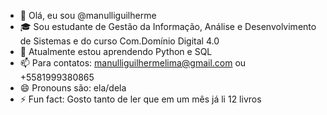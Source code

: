 - 👋 Olá, eu sou @manulliguilherme
- 🎓 Sou estudante de Gestão da Informação, Análise e Desenvolvimento de Sistemas e do curso Com.Domínio Digital 4.0 
- 🌱 Atualmente estou aprendendo Python e SQL
- 📫 Para contatos: manulliguilhermelima@gmail.com ou +5581999380865
- 😄 Pronouns são: ela/dela 
- ⚡ Fun fact: Gosto tanto de ler que em um mês já li 12 livros 

<!---
manulliguilherme/manulliguilherme is a ✨ special ✨ repository because its `README.md` (this file) appears on your GitHub profile.
You can click the Preview link to take a look at your changes.
--->
